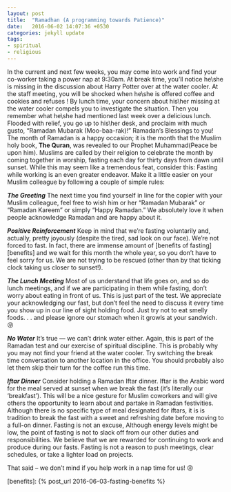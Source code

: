 ```yaml
---
layout: post
title:  "Ramadhan (A programming towards Patience)"
date:   2016-06-02 14:07:36 +0530
categories: jekyll update
tags:
- spiritual
- religious
---
```

In the current and next few weeks, you may come into work and find your co-worker taking a power nap at 9:30am. At break time, you’ll notice he\she is missing in the discussion about Harry Potter over at the water cooler. At the staff meeting, you will be shocked when he\she is offered coffee and cookies and refuses ! By lunch time, your concern about his\her missing at the water cooler compels you to investigate the situation.
Then you remember what he\she had mentioned last week over a delicious lunch. Flooded with relief, you go up to his\her desk, and proclaim with much gusto, “Ramadan Mubarak (Moo-baa-rak)!” Ramadan’s Blessings to you!
The month of Ramadan is a happy occasion; it is the month that the Muslim holy book, **The Quran**, was revealed to our Prophet Muhammad(Peace be upon him). Muslims are called by their religion to celebrate the month by coming together in worship, fasting each day for thirty days from dawn until sunset. While this may seem like a tremendous feat, consider this:
Fasting while working is an even greater endeavor. Make it a little easier on your Muslim colleague by following a couple of simple rules:

***The Greeting***
The next time you find yourself in line for the copier with your Muslim colleague, feel free to wish him or her “Ramadan Mubarak” or “Ramadan Kareem” or simply “Happy Ramadan.” We absolutely love it when people acknowledge Ramadan and are happy about it.

***Positive Reinforcement***
Keep in mind that we’re fasting voluntarily and, actually, pretty joyously (despite the tired, sad look on our face). We’re not forced to fast. In fact, there are immense amount of [benefits of fasting][benefits] and we wait for this month the whole year, so you don’t have to feel sorry for us. We are not trying to be rescued (other than by that ticking clock taking us closer to sunset!).

***The Lunch Meeting***
Most of us understand that life goes on, and so do lunch meetings, and if we are participating in them while fasting, don’t worry about eating in front of us. This is just part of the test. We appreciate your acknowledging our fast, but don’t feel the need to discuss it every time you show up in our line of sight holding food.
Just try not to eat smelly foods. . . and please ignore our stomach when it growls at your sandwich. :stuck_out_tongue_winking_eye:

***No Water***
It’s true — we can’t drink water either. Again, this is part of the Ramadan test and our exercise of spiritual discipline. This is probably why you may not find your friend at the water cooler. Try switching the break time conversation to another location in the office. You should probably also let them skip their turn for the coffee run this time.

***Iftar Dinner***
Consider holding a Ramadan Iftar dinner. Iftar is the Arabic word for the meal served at sunset when we break the fast (it’s literally our ‘breakfast’). This will be a nice gesture for Muslim coworkers and will give others the opportunity to learn about and partake in Ramadan festivities. Although there is no specific type of meal designated for iftars, it is is tradition to break the fast with a sweet and refreshing date before moving to a full-on dinner.
Fasting is not an excuse, Although energy levels might be low, the point of fasting is not to slack off from our other duties and responsibilities. We believe that we are rewarded for continuing to work and produce during our fasts. Fasting is not a reason to push meetings, clear schedules, or take a lighter load on projects.

That said – we don’t mind if you help work in a nap time for us! :stuck_out_tongue_winking_eye:

[benefits]: {% post_url 2016-06-03-fasting-benefits %}
